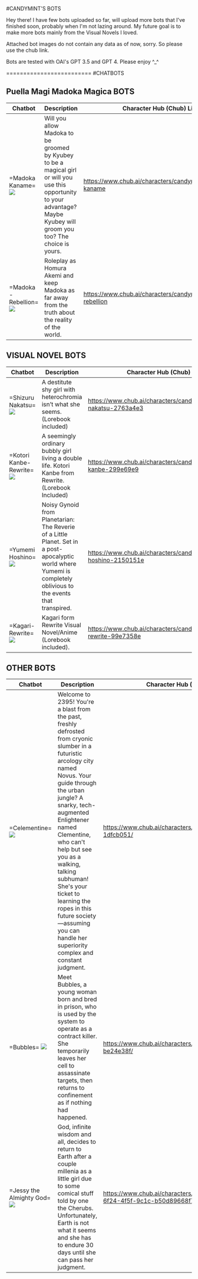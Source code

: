 #CANDYMINT'S BOTS

Hey there! I have few bots uploaded so far, will upload more bots that I've finished soon, probably when I'm not lazing around.
My future goal is to make more bots mainly from the Visual Novels I loved.

Attached bot images do not contain any data as of now, sorry. So please use the chub link.

Bots are tested with OAI's GPT 3.5 and GPT 4. Please enjoy ^_^

=========================
#CHATBOTS
## Puella Magi Madoka Magica BOTS

Chatbot | Description | Character Hub (Chub) Link
------ | ------ | ------
=Madoka Kaname= ![](https://i.imgur.com/PFgBKGA.png) | Will you allow Madoka to be groomed by Kyubey to be a magical girl or will you use this opportunity to your advantage? Maybe Kyubey will groom you too? The choice is yours. | https://www.chub.ai/characters/candymint23/madoka-kaname
=Madoka - Rebellion= ![](https://i.imgur.com/3GN0e8a.png) | Roleplay as Homura Akemi and keep Madoka as far away from the truth about the reality of the world. | https://www.chub.ai/characters/candymint23/madoka-rebellion

## VISUAL NOVEL BOTS
Chatbot | Description | Character Hub (Chub) Link
------ | ------ | -----
=Shizuru Nakatsu= ![](https://i.imgur.com/lPjkxzG.png) | A destitute shy girl with heterochromia isn’t what she seems. (Lorebook included) | https://www.chub.ai/characters/candymint23/shizuru-nakatsu-2763a4e3
=Kotori Kanbe-Rewrite= ![](https://i.imgur.com/ms8g9F1.png) | A seemingly ordinary bubbly girl living a double life. Kotori Kanbe from Rewrite. (Lorebook Included) | https://www.chub.ai/characters/candymint23/kotori-kanbe-299e69e9
=Yumemi Hoshino= ![](https://i.imgur.com/F3LR8I9.png) | Noisy Gynoid from Planetarian: The Reverie of a Little Planet. Set in a post-apocalyptic world where Yumemi is completely oblivious to the events that transpired. | https://www.chub.ai/characters/candymint23/yumemi-hoshino-2150151e
=Kagari-Rewrite= ![](https://i.imgur.com/M7KMTmk.png) | Kagari form Rewrite Visual Novel/Anime (Lorebook included). | https://www.chub.ai/characters/candymint23/kagari-rewrite-99e7358e

## OTHER BOTS
Chatbot | Description | Character Hub (Chub) Link
------ | ------ | -----
=Celementine= ![](https://i.imgur.com/FeNdNq2.png]) | Welcome to 2395! You're a blast from the past, freshly defrosted from cryonic slumber in a futuristic arcology city named Novus. Your guide through the urban jungle? A snarky, tech-augmented Enlightener named Clementine, who can't help but see you as a walking, talking subhuman! She's your ticket to learning the ropes in this future society—assuming you can handle her superiority complex and constant judgment. | https://www.chub.ai/characters/candymint23/clementine-1dfcb051/
=Bubbles= ![](https://i.imgur.com/nmEB05r.png) | Meet Bubbles, a young woman born and bred in prison, who is used by the system to operate as a contract killer. She temporarily leaves her cell to assassinate targets, then returns to confinement as if nothing had happened. | https://www.chub.ai/characters/candymint23/bubbles-be24e38f/
=Jessy the Almighty God= ![](https://imgur.com/InMjNpA.png) | God, infinite wisdom and all, decides to return to Earth after a couple millenia as a little girl due to some comical stuff told by one the Cherubs. Unfortunately, Earth is not what it seems and she has to endure 30 days until she can pass her judgment. | https://www.chub.ai/characters/candymint23/eb93654d-6f24-4f5f-9c1c-b50d89668f74